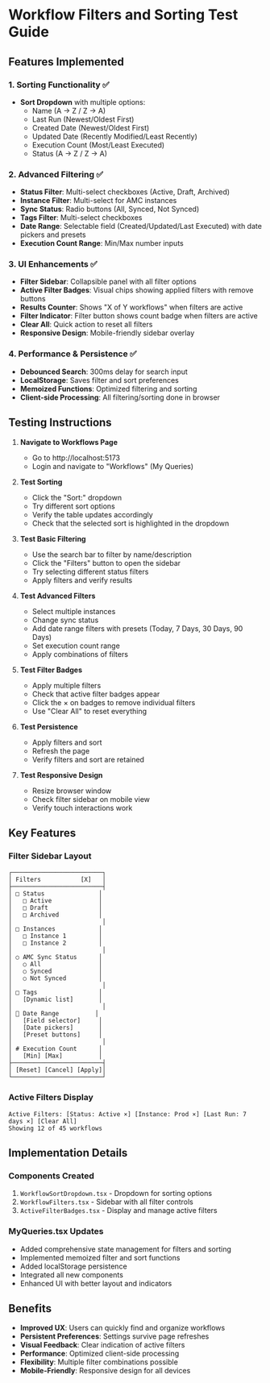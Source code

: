 # Workflow Filters and Sorting Test Guide

## Features Implemented

### 1. Sorting Functionality ✅
- **Sort Dropdown** with multiple options:
  - Name (A → Z / Z → A)
  - Last Run (Newest/Oldest First)
  - Created Date (Newest/Oldest First)
  - Updated Date (Recently Modified/Least Recently)
  - Execution Count (Most/Least Executed)
  - Status (A → Z / Z → A)

### 2. Advanced Filtering ✅
- **Status Filter**: Multi-select checkboxes (Active, Draft, Archived)
- **Instance Filter**: Multi-select for AMC instances
- **Sync Status**: Radio buttons (All, Synced, Not Synced)
- **Tags Filter**: Multi-select checkboxes
- **Date Range**: Selectable field (Created/Updated/Last Executed) with date pickers and presets
- **Execution Count Range**: Min/Max number inputs

### 3. UI Enhancements ✅
- **Filter Sidebar**: Collapsible panel with all filter options
- **Active Filter Badges**: Visual chips showing applied filters with remove buttons
- **Results Counter**: Shows "X of Y workflows" when filters are active
- **Filter Indicator**: Filter button shows count badge when filters are active
- **Clear All**: Quick action to reset all filters
- **Responsive Design**: Mobile-friendly sidebar overlay

### 4. Performance & Persistence ✅
- **Debounced Search**: 300ms delay for search input
- **LocalStorage**: Saves filter and sort preferences
- **Memoized Functions**: Optimized filtering and sorting
- **Client-side Processing**: All filtering/sorting done in browser

## Testing Instructions

1. **Navigate to Workflows Page**
   - Go to http://localhost:5173
   - Login and navigate to "Workflows" (My Queries)

2. **Test Sorting**
   - Click the "Sort:" dropdown
   - Try different sort options
   - Verify the table updates accordingly
   - Check that the selected sort is highlighted in the dropdown

3. **Test Basic Filtering**
   - Use the search bar to filter by name/description
   - Click the "Filters" button to open the sidebar
   - Try selecting different status filters
   - Apply filters and verify results

4. **Test Advanced Filters**
   - Select multiple instances
   - Change sync status
   - Add date range filters with presets (Today, 7 Days, 30 Days, 90 Days)
   - Set execution count range
   - Apply combinations of filters

5. **Test Filter Badges**
   - Apply multiple filters
   - Check that active filter badges appear
   - Click the × on badges to remove individual filters
   - Use "Clear All" to reset everything

6. **Test Persistence**
   - Apply filters and sort
   - Refresh the page
   - Verify filters and sort are retained

7. **Test Responsive Design**
   - Resize browser window
   - Check filter sidebar on mobile view
   - Verify touch interactions work

## Key Features

### Filter Sidebar Layout
```
┌─────────────────────────┐
│ Filters           [X]   │
├─────────────────────────┤
│ □ Status               │
│   □ Active             │
│   □ Draft              │
│   □ Archived           │
│                         │
│ □ Instances            │
│   □ Instance 1         │
│   □ Instance 2         │
│                         │
│ ○ AMC Sync Status      │
│   ○ All                │
│   ○ Synced             │
│   ○ Not Synced         │
│                         │
│ □ Tags                 │
│   [Dynamic list]       │
│                         │
│ 📅 Date Range          │
│   [Field selector]     │
│   [Date pickers]       │
│   [Preset buttons]     │
│                         │
│ # Execution Count      │
│   [Min] [Max]          │
├─────────────────────────┤
│ [Reset] [Cancel] [Apply]│
└─────────────────────────┘
```

### Active Filters Display
```
Active Filters: [Status: Active ×] [Instance: Prod ×] [Last Run: 7 days ×] [Clear All]
Showing 12 of 45 workflows
```

## Implementation Details

### Components Created
1. `WorkflowSortDropdown.tsx` - Dropdown for sorting options
2. `WorkflowFilters.tsx` - Sidebar with all filter controls
3. `ActiveFilterBadges.tsx` - Display and manage active filters

### MyQueries.tsx Updates
- Added comprehensive state management for filters and sorting
- Implemented memoized filter and sort functions
- Added localStorage persistence
- Integrated all new components
- Enhanced UI with better layout and indicators

## Benefits
- **Improved UX**: Users can quickly find and organize workflows
- **Persistent Preferences**: Settings survive page refreshes
- **Visual Feedback**: Clear indication of active filters
- **Performance**: Optimized client-side processing
- **Flexibility**: Multiple filter combinations possible
- **Mobile-Friendly**: Responsive design for all devices